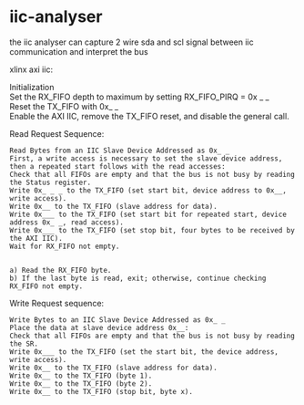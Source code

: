 # iic-analyser
the iic analyser can capture 2 wire sda and scl signal between iic communication and interpret the bus  

xlinx axi iic:  

Initialization  
    Set the RX_FIFO depth to maximum by setting RX_FIFO_PIRQ = 0x _ _    
    Reset the TX_FIFO with 0x_ _      
    Enable the AXI IIC, remove the TX_FIFO reset, and disable the general call.     
    
Read Request Sequence:    

    Read Bytes from an IIC Slave Device Addressed as 0x_ _    
    First, a write access is necessary to set the slave device address, then a repeated start follows with the read accesses:    
    Check that all FIFOs are empty and that the bus is not busy by reading the Status register.  
    Write 0x_ _ _ to the TX_FIFO (set start bit, device address to 0x__, write access).  
    Write 0x__ to the TX_FIFO (slave address for data).  
    Write 0x___ to the TX_FIFO (set start bit for repeated start, device address 0x_ _, read access).  
    Write 0x___ to the TX_FIFO (set stop bit, four bytes to be received by the AXI IIC).  
    Wait for RX_FIFO not empty.      
  
  
    a) Read the RX_FIFO byte.      
    b) If the last byte is read, exit; otherwise, continue checking RX_FIFO not empty.      
  
   
Write Request sequence:    

    Write Bytes to an IIC Slave Device Addressed as 0x_ _      
    Place the data at slave device address 0x__:      
    Check that all FIFOs are empty and that the bus is not busy by reading the SR.            
    Write 0x___ to the TX_FIFO (set the start bit, the device address, write access).            
    Write 0x__ to the TX_FIFO (slave address for data).      
    Write 0x__ to the TX_FIFO (byte 1).      
    Write 0x__ to the TX_FIFO (byte 2).       
    Write 0x__ to the TX_FIFO (stop bit, byte x).      





